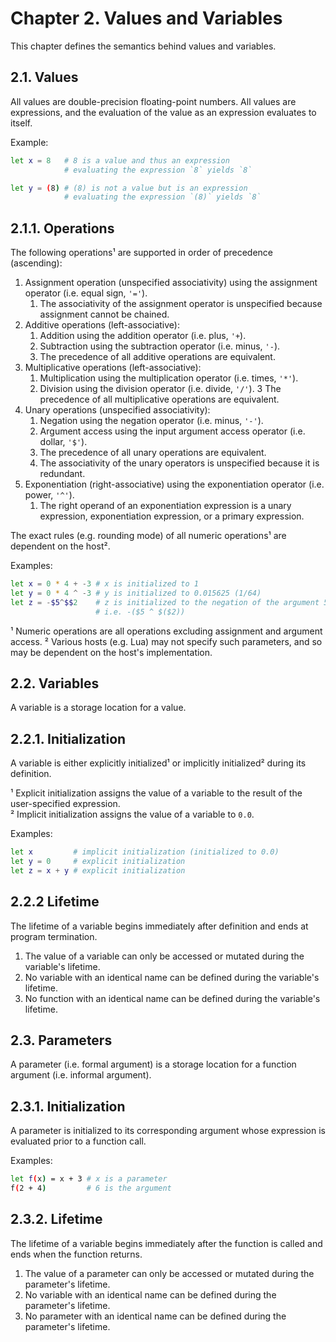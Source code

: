 # Chapter 2. Values and Variables
This chapter defines the semantics behind values and variables.

## 2.1. Values
All values are double-precision floating-point numbers. All values are expressions, and the evaluation of the value as an expression evaluates to itself.

Example:
```sh
let x = 8   # 8 is a value and thus an expression
		    # evaluating the expression `8` yields `8`

let y = (8) # (8) is not a value but is an expression
		    # evaluating the expression `(8)` yields `8`
```

## 2.1.1. Operations
The following operations¹ are supported in order of precedence (ascending):
1. Assignment operation (unspecified associativity) using the assignment operator (i.e. equal sign, `'='`).
	1. The associativity of the assignment operator is unspecified because assignment cannot be chained.
2. Additive operations (left-associative):
	1. Addition using the addition operator (i.e. plus, `'+`).
	2. Subtraction using the subtraction operator (i.e. minus, `'-`).
	3. The precedence of all additive operations are equivalent.
3. Multiplicative operations (left-associative):
	1. Multiplication using the multiplication operator (i.e. times, `'*'`).
	2. Division using the division operator (i.e. divide, `'/'`).
	3 The precedence of all multiplicative operations are equivalent.
4. Unary operations (unspecified associativity):
	1. Negation using the negation operator (i.e. minus, `'-'`).
	2. Argument access using the input argument access operator (i.e. dollar, `'$'`).
	3. The precedence of all unary operations are equivalent.
	4. The associativity of the unary operators is unspecified because it is redundant.
5. Exponentiation (right-associative) using the exponentiation operator (i.e. power, `'^'`).
	1. The right operand of an exponentiation expression is a unary expression, exponentiation expression, or a primary expression.

The exact rules (e.g. rounding mode) of all numeric operations¹ are dependent on the host².

Examples:
```sh
let x = 0 * 4 + -3 # x is initialized to 1
let y = 0 * 4 ^ -3 # y is initialized to 0.015625 (1/64)
let z = -$5^$$2    # z is initialized to the negation of the argument 5 to the power of argument value of argument 2
                   # i.e. -($5 ^ $($2))
```

¹ Numeric operations are all operations excluding assignment and argument access.
² Various hosts (e.g. Lua) may not specify such parameters, and so may be dependent on the host's implementation.

## 2.2. Variables
A variable is a storage location for a value.

## 2.2.1. Initialization
A variable is either explicitly initialized¹ or implicitly initialized² during its definition.

¹ Explicit initialization assigns the value of a variable to the result of the user-specified expression.\
² Implicit initialization assigns the value of a variable to `0.0`.

Examples:
```sh
let x         # implicit initialization (initialized to 0.0)
let y = 0     # explicit initialization
let z = x + y # explicit initialization
```

## 2.2.2 Lifetime
The lifetime of a variable begins immediately after definition and ends at program termination.

1. The value of a variable can only be accessed or mutated during the variable's lifetime.
2. No variable with an identical name can be defined during the variable's lifetime.
3. No function with an identical name can be defined during the variable's lifetime.

## 2.3. Parameters
A parameter (i.e. formal argument) is a storage location for a function argument (i.e. informal argument).

## 2.3.1. Initialization
A parameter is initialized to its corresponding argument whose expression is evaluated prior to a function call.

Examples:
```sh
let f(x) = x + 3 # x is a parameter
f(2 + 4)         # 6 is the argument
```

## 2.3.2. Lifetime
The lifetime of a variable begins immediately after the function is called and ends when the function returns.

1. The value of a parameter can only be accessed or mutated during the parameter's lifetime.
2. No variable with an identical name can be defined during the parameter's lifetime.
3. No parameter with an identical name can be defined during the parameter's lifetime.
